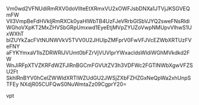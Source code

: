 Vm0wd2VFNUdiRmRXV0doVllteEtXRmxVU2xOWFJsbDNXa1JTVjJKSGVEQmFW
Vll3VmpBeFdHVkljRmRXCk0yaHlWbTB4UzFJeVRrbGlSbVJYQ2sweFNsRldi
WGhoVXpKT2MxZHVSbGRpUmxwd1EyeEtjMVpZYUZoVwpNMUpvVlhwS1UxWXhT
blZUYkZacFVtNUNWVkV5TVV0U2JHUlpZMFprV0FwVFJVcEZWbXRTUzFVeFNY
aFYKYmxaV1lsZDRWRlJVUmt0bFZrVjVUVlprYWxacldsWldiWGhMVkdkd2FW
WnJiRFpXTVZKRFdWZFJlRnBGCmFGVUtZV3h3VDFWc2FGTlNWbXgwVFZSU2Ft
SkhlRnBYV0hCelZWWldXRTlWZUdGU2JWSjZXbFZHZGxNeQpWa2xhUnpSTFEy
NXdjR05CUFQwS0NuWmtaZz09CgprY20=

vpt